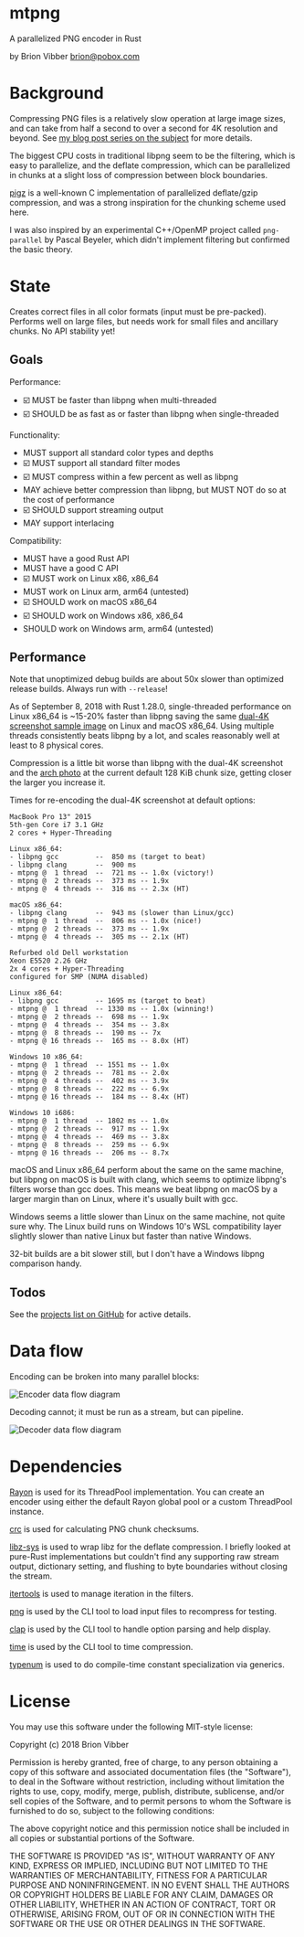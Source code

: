 # mtpng

A parallelized PNG encoder in Rust

by Brion Vibber <brion@pobox.com>

# Background

Compressing PNG files is a relatively slow operation at large image sizes, and can take from half a second to over a second for 4K resolution and beyond. See [my blog post series on the subject](https://brionv.com/log/2018/08/29/parallelizing-png-compression-part-1/) for more details.

The biggest CPU costs in traditional libpng seem to be the filtering, which is easy to parallelize, and the deflate compression, which can be parallelized in chunks at a slight loss of compression between block boundaries.

[pigz](https://zlib.net/pigz/) is a well-known C implementation of parallelized deflate/gzip compression, and was a strong inspiration for the chunking scheme used here.

I was also inspired by an experimental C++/OpenMP project called `png-parallel` by Pascal Beyeler, which didn't implement filtering but confirmed the basic theory.

# State

Creates correct files in all color formats (input must be pre-packed). Performs well on large files, but needs work for small files and ancillary chunks. No API stability yet!

## Goals

Performance:
* ☑️ MUST be faster than libpng when multi-threaded
* ☑️ SHOULD be as fast as or faster than libpng when single-threaded

Functionality:
* MUST support all standard color types and depths
* ☑️ MUST support all standard filter modes
* ☑️ MUST compress within a few percent as well as libpng
* MAY achieve better compression than libpng, but MUST NOT do so at the cost of performance
* ☑️ SHOULD support streaming output
* MAY support interlacing

Compatibility:
* MUST have a good Rust API
* MUST have a good C API
* ☑️ MUST work on Linux x86, x86_64
* MUST work on Linux arm, arm64 (untested)
* ☑️ SHOULD work on macOS x86_64
* ☑️ SHOULD work on Windows x86, x86_64
* SHOULD work on Windows arm, arm64 (untested)

## Performance

Note that unoptimized debug builds are about 50x slower than optimized release builds. Always run with `--release`!

As of September 8, 2018 with Rust 1.28.0, single-threaded performance on Linux x86_64 is ~15-20% faster than libpng saving the same [dual-4K screenshot sample image](https://raw.githubusercontent.com/brion/mtpng/master/samples/dual4k.png) on Linux and macOS x86_64. Using multiple threads consistently beats libpng by a lot, and scales reasonably well at least to 8 physical cores.

Compression is a little bit worse than libpng with the dual-4K screenshot and the [arch photo](https://raw.githubusercontent.com/brion/mtpng/master/samples/arch-640.png) at the current default 128 KiB chunk size, getting closer the larger you increase it.

Times for re-encoding the dual-4K screenshot at default options:

```
MacBook Pro 13" 2015
5th-gen Core i7 3.1 GHz
2 cores + Hyper-Threading

Linux x86_64:
- libpng gcc         --  850 ms (target to beat)
- libpng clang       --  900 ms
- mtpng @  1 thread  --  721 ms -- 1.0x (victory!)
- mtpng @  2 threads --  373 ms -- 1.9x
- mtpng @  4 threads --  316 ms -- 2.3x (HT)

macOS x86_64:
- libpng clang       --  943 ms (slower than Linux/gcc)
- mtpng @  1 thread  --  806 ms -- 1.0x (nice!)
- mtpng @  2 threads --  373 ms -- 1.9x
- mtpng @  4 threads --  305 ms -- 2.1x (HT)
```

```
Refurbed old Dell workstation
Xeon E5520 2.26 GHz
2x 4 cores + Hyper-Threading
configured for SMP (NUMA disabled)

Linux x86_64:
- libpng gcc         -- 1695 ms (target to beat)
- mtpng @  1 thread  -- 1330 ms -- 1.0x (winning!)
- mtpng @  2 threads --  698 ms -- 1.9x
- mtpng @  4 threads --  354 ms -- 3.8x
- mtpng @  8 threads --  190 ms -- 7x
- mtpng @ 16 threads --  165 ms -- 8.0x (HT)

Windows 10 x86_64:
- mtpng @  1 thread  -- 1551 ms -- 1.0x
- mtpng @  2 threads --  781 ms -- 2.0x
- mtpng @  4 threads --  402 ms -- 3.9x
- mtpng @  8 threads --  222 ms -- 6.9x
- mtpng @ 16 threads --  184 ms -- 8.4x (HT)

Windows 10 i686:
- mtpng @  1 thread  -- 1802 ms -- 1.0x
- mtpng @  2 threads --  917 ms -- 1.9x
- mtpng @  4 threads --  469 ms -- 3.8x
- mtpng @  8 threads --  259 ms -- 6.9x
- mtpng @ 16 threads --  206 ms -- 8.7x
```

macOS and Linux x86_64 perform about the same on the same machine, but libpng on macOS is built with clang, which seems to optimize libpng's filters worse than gcc does. This means we beat libpng on macOS by a larger margin than on Linux, where it's usually built with gcc.

Windows seems a little slower than Linux on the same machine, not quite sure why. The Linux build runs on Windows 10's WSL compatibility layer slightly slower than native Linux but faster than native Windows.

32-bit builds are a bit slower still, but I don't have a Windows libpng comparison handy.

## Todos

See the [projects list on GitHub](https://github.com/brion/mtpng/projects) for active details.

# Data flow

Encoding can be broken into many parallel blocks:

![Encoder data flow diagram](https://raw.githubusercontent.com/brion/mtpng/master/docs/data-flow-write.png)

Decoding cannot; it must be run as a stream, but can pipeline.

![Decoder data flow diagram](https://raw.githubusercontent.com/brion/mtpng/master/docs/data-flow-read.png)

# Dependencies

[Rayon](https://crates.io/crates/rayon) is used for its ThreadPool implementation. You can create an encoder using either the default Rayon global pool or a custom ThreadPool instance.

[crc](https://crates.io/crates/crc) is used for calculating PNG chunk checksums.

[libz-sys](https://crates.io/crates/libz-sys) is used to wrap libz for the deflate compression. I briefly looked at pure-Rust implementations but couldn't find any supporting raw stream output, dictionary setting, and flushing to byte boundaries without closing the stream.

[itertools](https://crates.io/crates/itertools) is used to manage iteration in the filters.

[png](https://crates.io/crates/png) is used by the CLI tool to load input files to recompress for testing.

[clap](https://crates.io/crates/clap) is used by the CLI tool to handle option parsing and help display.

[time](https://crates.io/crates/time) is used by the CLI tool to time compression.

[typenum](https://crates.io/crates/typenum) is used to do compile-time constant specialization via generics.

# License

You may use this software under the following MIT-style license:

Copyright (c) 2018 Brion Vibber

Permission is hereby granted, free of charge, to any person obtaining a copy
of this software and associated documentation files (the "Software"), to deal
in the Software without restriction, including without limitation the rights
to use, copy, modify, merge, publish, distribute, sublicense, and/or sell
copies of the Software, and to permit persons to whom the Software is
furnished to do so, subject to the following conditions:

The above copyright notice and this permission notice shall be included in
all copies or substantial portions of the Software.

THE SOFTWARE IS PROVIDED "AS IS", WITHOUT WARRANTY OF ANY KIND, EXPRESS OR
IMPLIED, INCLUDING BUT NOT LIMITED TO THE WARRANTIES OF MERCHANTABILITY,
FITNESS FOR A PARTICULAR PURPOSE AND NONINFRINGEMENT. IN NO EVENT SHALL THE
AUTHORS OR COPYRIGHT HOLDERS BE LIABLE FOR ANY CLAIM, DAMAGES OR OTHER
LIABILITY, WHETHER IN AN ACTION OF CONTRACT, TORT OR OTHERWISE, ARISING FROM,
OUT OF OR IN CONNECTION WITH THE SOFTWARE OR THE USE OR OTHER DEALINGS IN
THE SOFTWARE.
